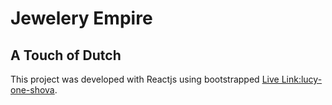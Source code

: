 # Jewelery Empire

## A Touch of Dutch

This project was developed with Reactjs using bootstrapped [Live Link:lucy-one-shova](https://lucky-one-shova29.netlify.app/).
